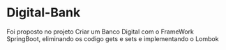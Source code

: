 # Digital-Bank
Foi proposto no projeto Criar um Banco Digital com o FrameWork SpringBoot, eliminando os codigo gets e sets e implementando o Lombok
